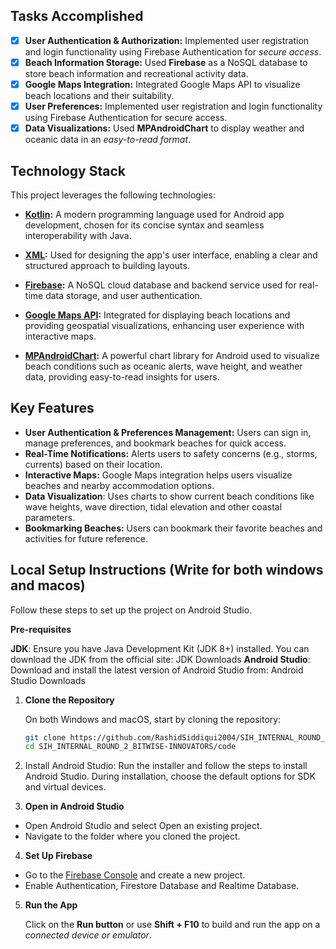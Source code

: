 
## Tasks Accomplished

- [x] **User Authentication & Authorization:**  Implemented user registration and login functionality using Firebase Authentication for _secure access_.
- [x] **Beach Information Storage:**  Used **Firebase** as a NoSQL database to store beach information and recreational activity data.
- [x] **Google Maps Integration:**  Integrated Google Maps API to visualize beach locations and their suitability.
- [x] **User Preferences:**  Implemented user registration and login functionality using Firebase Authentication for secure access.
- [x] **Data Visualizations:** Used **MPAndroidChart** to display weather and oceanic data in an _easy-to-read format_. 

## Technology Stack

This project leverages the following technologies:

- **[Kotlin](https://kotlinlang.org/):** A modern programming language used for Android app development, chosen for its concise syntax and seamless interoperability with Java.
  
- **[XML](https://developer.android.com/guide/topics/resources/layout-resource):** Used for designing the app's user interface, enabling a clear and structured approach to building layouts.

- **[Firebase](https://firebase.google.com/):** A NoSQL cloud database and backend service used for real-time data storage, and user authentication.

- **[Google Maps API](https://developers.google.com/maps):** Integrated for displaying beach locations and providing geospatial visualizations, enhancing user experience with interactive maps.

- **[MPAndroidChart](https://github.com/PhilJay/MPAndroidChart):** A powerful chart library for Android used to visualize beach conditions such as oceanic alerts, wave height, and weather data, providing easy-to-read insights for users.
  
## Key Features

- **User Authentication & Preferences Management:** Users can sign in, manage preferences, and bookmark beaches for quick access.
- **Real-Time Notifications:** Alerts users to safety concerns (e.g., storms, currents) based on their location.
- **Interactive Maps:** Google Maps integration helps users visualize beaches and nearby accommodation options.
- **Data Visualization**: Uses charts to show current beach conditions like wave heights, wave direction, tidal elevation and other coastal parameters.
- **Bookmarking Beaches:**  Users can bookmark their favorite beaches and activities for future reference.
    
## Local Setup Instructions (Write for both windows and macos)

Follow these steps to set up the project on Android Studio.

**Pre-requisites**

**JDK**: Ensure you have Java Development Kit (JDK 8+) installed. You can download the JDK from the official site: JDK Downloads
**Android Studio**: Download and install the latest version of Android Studio from: Android Studio Downloads

1. **Clone the Repository**

    On both Windows and macOS, start by cloning the repository:

   ```bash
   git clone https://github.com/RashidSiddiqui2004/SIH_INTERNAL_ROUND_2_BITWISE-INNOVATORS.git
   cd SIH_INTERNAL_ROUND_2_BITWISE-INNOVATORS/code
   ```
2. Install Android Studio:
   Run the installer and follow the steps to install Android Studio.
   During installation, choose the default options for SDK and virtual devices.

3. **Open in Android Studio**

 - Open Android Studio and select Open an existing project.
 - Navigate to the folder where you cloned the project.
   
4. **Set Up Firebase**

 -  Go to the [Firebase Console](https://console.firebase.google.com/) and create a new project.
 -  Enable Authentication, Firestore Database and Realtime Database.  

5. **Run the App**

   Click on the **Run button** or use **Shift + F10** to build and run the app on a _connected device or emulator_.
  
